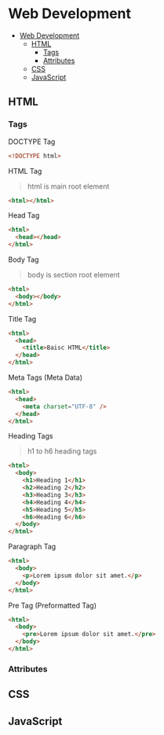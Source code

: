 # Web Development

- [Web Development](#web-development)
  - [HTML](#html)
    - [Tags](#tags)
    - [Attributes](#attributes)
  - [CSS](#css)
  - [JavaScript](#javascript)

## HTML

### Tags

DOCTYPE Tag

```html
<!DOCTYPE html>
```

HTML Tag

> html is main root element

```html
<html></html>
```

Head Tag

```html
<html>
  <head></head>
</html>
```

Body Tag

> body is section root element

```html
<html>
  <body></body>
</html>
```

Title Tag

```html
<html>
  <head>
    <title>Baisc HTML</title>
  </head>
</html>
```

Meta Tags (Meta Data)

```html
<html>
  <head>
    <meta charset="UTF-8" />
  </head>
</html>
```

Heading Tags

> h1 to h6 heading tags

```html
<html>
  <body>
    <h1>Heading 1</h1>
    <h2>Heading 2</h2>
    <h3>Heading 3</h3>
    <h4>Heading 4</h4>
    <h5>Heading 5</h5>
    <h6>Heading 6</h6>
  </body>
</html>
```

Paragraph Tag

```html
<html>
  <body>
    <p>Lorem ipsum dolor sit amet.</p>
  </body>
</html>
```

Pre Tag (Preformatted Tag)

```html
<html>
  <body>
    <pre>Lorem ipsum dolor sit amet.</pre>
  </body>
</html>
```

### Attributes

## CSS

## JavaScript
